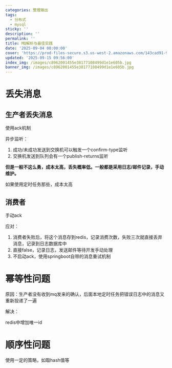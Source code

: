 ```yaml
---
categories: 整理输出
tags:
  - 分布式
  - mysql
sticky: ''
description: ''
permalink: ''
title: MQ解析与最佳实践
date: '2025-09-04 08:00:00'
cover: 'https://prod-files-secure.s3.us-west-2.amazonaws.com/143cad91-961b-48b0-82dc-78fbb6eb5abe/c9835214-316f-4bc0-80b9-279807294da1/934905.jpg?X-Amz-Algorithm=AWS4-HMAC-SHA256&X-Amz-Content-Sha256=UNSIGNED-PAYLOAD&X-Amz-Credential=ASIAZI2LB466TAGJTY2W%2F20250918%2Fus-west-2%2Fs3%2Faws4_request&X-Amz-Date=20250918T230039Z&X-Amz-Expires=3600&X-Amz-Security-Token=IQoJb3JpZ2luX2VjEE8aCXVzLXdlc3QtMiJIMEYCIQDJhoKLWYG2ltvaIsrgoQt4bftJaIWWnaJkPd018bYB%2FgIhAOCQ%2FjQqONTY2d65x%2FI3c%2BA1kYWJO8hm%2BJB9D6lqsJI3KogECMj%2F%2F%2F%2F%2F%2F%2F%2F%2F%2FwEQABoMNjM3NDIzMTgzODA1IgwEb%2Fg%2Fk%2FAQX6Qg0T0q3AOcW5IdlGl%2F3fOOkqVeROG6xXmT3R5YJn4jdf95gvJhf3s0CLMTSM5x98bJ2UELQYp%2BtcGYb8mHjDC9F1zD5EN9l1pBfXrhx9hcFw5OX25OrpuBdwToe9YtaaWNBozAM32ZxwKpkpXMjHK42Gtq55YPyeTkML0q%2FPniRqCuK8XFfiUwIXqMPxn7uR7ia7kYhc0gzsUzChXcBAke7VF0MVlI5W55cFqRT0w1dWdY%2Bq%2FlzXj2HC2%2BU2DJ9%2FmzcB9auvD0HpyQko6E5Zu8ccb%2Bucayp5yz4kFH2EkTFRbUFSyVZlf7acfOeCXFGwDRFX6x5ztw6FbDD7mxRjY1GfhCjEqhaHfuScZ5dO86soOt5g0LGPBmaymcqzgbMETc2V03MfDzJQROf2nW0Vhycw7Y5OOdTVP8il%2Bf7mT%2B2zvhb5lD7QbN0nNdIBjtjmOd0nivXij2t%2Bvg87l%2Fl0lIXpPv2divK3S6kkDzZez9p1z6%2BtIGg6uRYwXRUhtCb8cE%2F4EKQ%2FkREqr6uWtx6zdGyNu6nbnjDOz9xqM5mTBEVBMX8tJ3eOx%2FO70J5oJSe%2B9PxJTy6nEVnSHz0RGZ%2BJUFj2OosYyFIgecvVph6gniyuswtJkVnZyHeT0sn%2FO91%2F84eDCgnLLGBjqkAWlxToYSnNJXO2oF8DTEy9aWcowillFYQ4eaxJTribWGwPSfG4nGLlxVigTaHOIg512aQezng0Z9GXRfslM%2FwnUHHsCRnp74DtTDj4sfwitW3UdlGB2pzfk3cETJnK2EuOVAHmeQk4hbQw70MispW0gQkF4hyA3Dw7AQBpDYOTueYo98F9bzJm0GQZi7xOi5WAUgdeuQCfLSnjE0YfsEsfOdrip%2F&X-Amz-Signature=e5571a4d601060edc80055de1253c09fefa7907b812a1bf9528a8eb70639ebce&X-Amz-SignedHeaders=host&x-amz-checksum-mode=ENABLED&x-id=GetObject'
updated: '2025-09-15 09:56:00'
index_img: /images/c8962001455e38177108499d1e1e605b.jpg
banner_img: /images/c8962001455e38177108499d1e1e605b.jpg
---
```


# 丢失消息


## 生产者丢失消息


使用ack机制


异步监听：

1. 成功/未成功发送到交换机可以触发一个confirm-type监听
2. 交换机发送到队列会有一个publish-returns监听

**但是一般不这么勇，成本太高，丢失概率低。一般都是采用日志/邮件记录，手动维护。**


如果使用定时任务那些，成本太高


## 消费者


手动ack


应对：

1. 消费者失败后，将这个消息存到redis，记录消费次数，失败三次就直接丢弃消息，记录到日志数据库中
2. 直接false，记录日志，发送邮件等待开发手动处理
3. 不启动ack，使用springboot自带的消息重试机制

# 幂等性问题


原因：生产者没有收到mq发来的确认，后面本地定时任务把错误日志中的消息又重新投递了一遍


解决：


redis中增加唯一id


# 顺序性问题


使用一定的策略，如取hash值等

